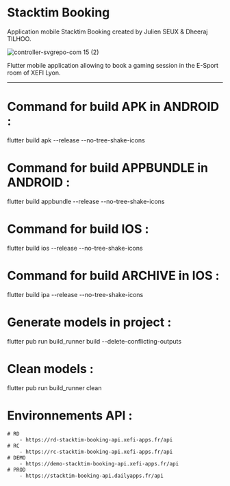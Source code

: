 # Stacktim Booking

Application mobile Stacktim Booking created by Julien SEUX & Dheeraj TILHOO.

![controller-svgrepo-com 15 (2)](https://github.com/JulienS69/stacktim-booking/assets/60474003/1d6131d2-7604-4e90-8b4a-b49cc7d740a7)

Flutter mobile application allowing to book a gaming session in the E-Sport room of XEFI Lyon.

-------------------------------------------------------------------------------------------------

# Command for build APK in ANDROID : 
flutter build apk --release --no-tree-shake-icons

# Command for build APPBUNDLE in ANDROID : 
flutter build appbundle --release --no-tree-shake-icons

# Command for build IOS : 
flutter build ios --release --no-tree-shake-icons 

# Command for build ARCHIVE in IOS : 
flutter build ipa --release --no-tree-shake-icons 

# Generate models in project :
flutter pub run build_runner build --delete-conflicting-outputs

# Clean models : 
flutter pub run build_runner clean

# Environnements API : 

    # RD
        - https://rd-stacktim-booking-api.xefi-apps.fr/api
    # RC
        - https://rc-stacktim-booking-api.xefi-apps.fr/api
    # DEMO
        - https://demo-stacktim-booking-api.xefi-apps.fr/api
    # PROD
        - https://stacktim-booking-api.dailyapps.fr/api

